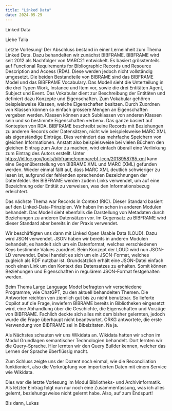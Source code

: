 ```yaml
---
title: "Linked Data"
date: 2024-05-29
---
```


Linked Data

Liebe Talia

Letzte Vorlesung! Der Abschluss bestand in einer Lerneinheit zum Thema Linked Data. Dazu behandelten wir zunächst BIBFRAME. BIBFRAME wird seit 2012 als Nachfolger von MARC21 entwickelt. Es basiert grösstenteils auf  Functional Requirements for Bibliographic Records und Resource Description and Access (RDA). Diese werden jedoch nicht vollständig umgesetzt. Die beiden Bestandteile von BIBRAME sind das BIBFRAME Model und das BIBFRAME Vocabulary. Das Modell sieht die Unterteilung in die drei Typen Work, Instance und Item vor, sowie die drei Entitäten Agent, Subject und Event. Das Vokabular dient zur Beschreibung der Entitäten und definiert dazu Konzepte und Eigenschaften. Zum Vokabular gehören beispielsweise Klassen, welche Eigenschaften besitzen. Durch Zuordnen von Klassen können so einfach grössere Mengen an Eigenschaften vergeben werden. Klassen können auch Subklassen von anderen Klassen sein und so bestimmte Eigenschaften «erben». Das ganze basiert auf Kontepten von RDA. BIBFRAME beschreibt seine Records mit Beziehungen zu anderen Records oder Datensätzen, nicht wie beispielsweise MARC XML als eigenständige Einträge. Dies verhindert das mehrfache Speichern von gleichen Informationen. Anstatt also beispielsweise bei vielen Büchern den gleichen Eintrag zum Autor zu machen, wird einfach überall eine Verlinkung zum Eintrag des Autors erstellt.
Unter https://id.loc.gov/tools/bibframe/comparebf-lccn/2018958785.xml kann eine Gegenüberstellung von BIBRAME XML und MARC (XML) gefunden werden. Wieder einmal fällt auf, dass MARC XML deutlich schwieriger zu lesen ist, aufgrund der fehlenden sprechenden Bezeichnungen der Datenfelder. Bei BIBFRAME werden zudem Links verwendet, um auf eine Bezeichnung oder Entität zu verweisen, was den Informationsbezug erleichtert.

Das nächste Thema war Records in Context (RIC). Dieser Standard basiert auf den Linked-Data-Prinzipien. Wir haben ihn schon in anderen Modulen behandelt. Das Modell sieht ebenfalls die Darstellung von Metadaten durch Beziehungen zu anderen Datensätzen vor. Im Gegensatz zu BIBFRAME wird dieser Standard aber bereits in der Praxis verwendet. 

Wir beschäftigten uns dann mit Linked Open Usable Data (LOUD). Dazu wird JSON verwendet. JSON haben wir bereits in anderen Modulen behandelt, es handelt sich um ein Datenformat, welches verschiedenen Keys bestimmte Values zuordnet. Beim Konzept der LOUD wird nun JSON-LD verwendet. Dabei handelt es sich um ein JSON-Format, welches zugleich als RDF nutzbar ist. Grundsätzlich erhält eine JSON-Datei einfach noch einen Link um den Kontext des Datensatzes zu erhalten. Somit können Beziehungen und Eigenschaften in regulärem JSON-Format festgehalten werden.

Beim Thema Large Language Model befragten wir verschiedene Programme, wie ChatGPT, zu den aktuell behandelten Themen. Die Antworten reichten von ziemlich gut bis zu nicht benutzbar. So lieferte Copilot auf die Frage, inwiefern BIBRAME bereits in Bibliotheken eingesetzt wird, eine Abhandlung über die Geschichte, die Eigenschaften und Vorzüge von BIBFRAME. Fachlich deckte sich alles mit dem bisher gelernten, jedoch wurde die Frage überhaupt nicht beantwortet. ORKG antwortete, die erste Verwendung von BIBFRAME sei in Bibelzitaten. Na ja.

Als Nächstes schauten wir uns Wikidata an. Wikidata hatten wir schon im Modul Grundlagen semantischer Technologien behandelt. Dort lernten wir die Query-Sprache. Hier lernten wir den Query Builder kennen, welcher das Lernen der Sprache überflüssig macht. 

Zum Schluss zeigte uns der Dozent noch einmal, wie die Reconciliation funktioniert, also die Verknüpfung von importierten Daten mit einem Service wie Wikidata. 

Dies war die letzte Vorlesung im Modul Bibliotheks- und Archivinformatik. Als letzter Eintrag folgt nun nur noch eine Zusammenfassung, was ich alles gelernt, beziehungsweise nicht gelernt habe. Also, auf zum Endspurt!

Bis dann,
Lukas

 



